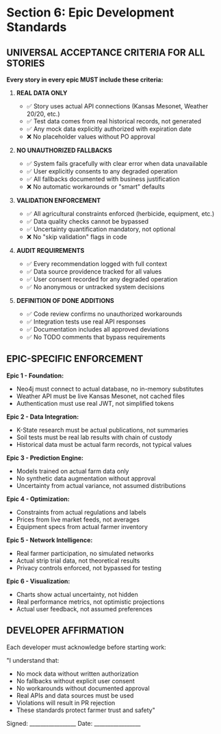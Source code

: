 # Section 6: Epic Development Standards

## UNIVERSAL ACCEPTANCE CRITERIA FOR ALL STORIES

**Every story in every epic MUST include these criteria:**

1. **REAL DATA ONLY**
   - ✅ Story uses actual API connections (Kansas Mesonet, Weather 20/20, etc.)
   - ✅ Test data comes from real historical records, not generated
   - ✅ Any mock data explicitly authorized with expiration date
   - ❌ No placeholder values without PO approval

2. **NO UNAUTHORIZED FALLBACKS**
   - ✅ System fails gracefully with clear error when data unavailable
   - ✅ User explicitly consents to any degraded operation
   - ✅ All fallbacks documented with business justification
   - ❌ No automatic workarounds or "smart" defaults

3. **VALIDATION ENFORCEMENT**
   - ✅ All agricultural constraints enforced (herbicide, equipment, etc.)
   - ✅ Data quality checks cannot be bypassed
   - ✅ Uncertainty quantification mandatory, not optional
   - ❌ No "skip validation" flags in code

4. **AUDIT REQUIREMENTS**
   - ✅ Every recommendation logged with full context
   - ✅ Data source providence tracked for all values
   - ✅ User consent recorded for any degraded operation
   - ✅ No anonymous or untracked system decisions

5. **DEFINITION OF DONE ADDITIONS**
   - ✅ Code review confirms no unauthorized workarounds
   - ✅ Integration tests use real API responses
   - ✅ Documentation includes all approved deviations
   - ✅ No TODO comments that bypass requirements

## EPIC-SPECIFIC ENFORCEMENT

**Epic 1 - Foundation:**
- Neo4j must connect to actual database, no in-memory substitutes
- Weather API must be live Kansas Mesonet, not cached files
- Authentication must use real JWT, not simplified tokens

**Epic 2 - Data Integration:**
- K-State research must be actual publications, not summaries
- Soil tests must be real lab results with chain of custody
- Historical data must be actual farm records, not typical values

**Epic 3 - Prediction Engine:**
- Models trained on actual farm data only
- No synthetic data augmentation without approval
- Uncertainty from actual variance, not assumed distributions

**Epic 4 - Optimization:**
- Constraints from actual regulations and labels
- Prices from live market feeds, not averages
- Equipment specs from actual farmer inventory

**Epic 5 - Network Intelligence:**
- Real farmer participation, no simulated networks
- Actual strip trial data, not theoretical results
- Privacy controls enforced, not bypassed for testing

**Epic 6 - Visualization:**
- Charts show actual uncertainty, not hidden
- Real performance metrics, not optimistic projections
- Actual user feedback, not assumed preferences

## DEVELOPER AFFIRMATION

Each developer must acknowledge before starting work:

"I understand that:
- No mock data without written authorization
- No fallbacks without explicit user consent  
- No workarounds without documented approval
- Real APIs and data sources must be used
- Violations will result in PR rejection
- These standards protect farmer trust and safety"

Signed: _________________ Date: _________________
